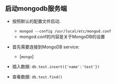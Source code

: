 
## 启动mongodb服务端

- 按照默认的配置文件启动.
  - `mongod --config /usr/local/etc/mongod.conf`
  - mongod.conf的内容是关于MongoDB的设置

- 首先需要连接到MongoDB service:
  - [`mongo`]
- 插入数据:
  `db.test.insert({'name':'test'})`
- 查看数据:
  `db.test.find()`
